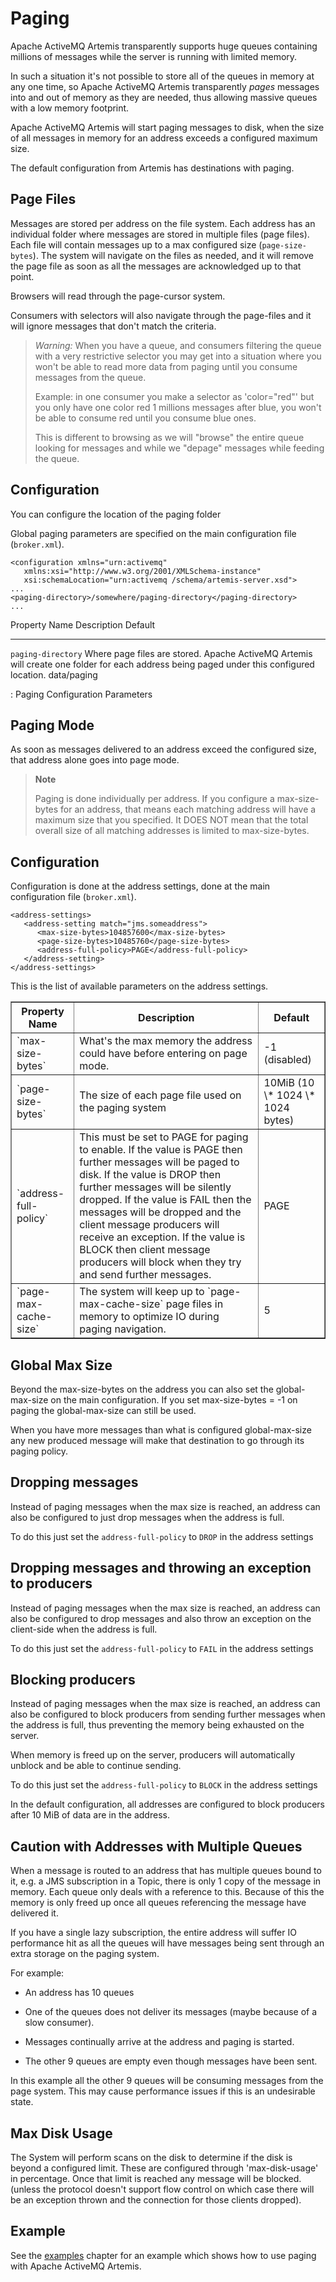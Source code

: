 # Paging

Apache ActiveMQ Artemis transparently supports huge queues containing millions of
messages while the server is running with limited memory.

In such a situation it's not possible to store all of the queues in
memory at any one time, so Apache ActiveMQ Artemis transparently *pages* messages into
and out of memory as they are needed, thus allowing massive queues with
a low memory footprint.

Apache ActiveMQ Artemis will start paging messages to disk, when the size of all
messages in memory for an address exceeds a configured maximum size.

The default configuration from Artemis has destinations with paging.

## Page Files

Messages are stored per address on the file system. Each address has an
individual folder where messages are stored in multiple files (page
files). Each file will contain messages up to a max configured size
(`page-size-bytes`). The system will navigate on the files as needed,
and it will remove the page file as soon as all the messages are
acknowledged up to that point.

Browsers will read through the page-cursor system.

Consumers with selectors will also navigate through the page-files and it will ignore messages that don't match the criteria.
> *Warning:*
> When you have a queue, and consumers filtering the queue with a very restrictive selector you may get into a situation where you won't be able to read more data from paging until you consume messages from the queue.
>
> Example: in one consumer you make a selector as 'color="red"'
> but you only have one color red 1 millions messages after blue, you won't be able to consume red until you consume blue ones.
>
> This is different to browsing as we will "browse" the entire queue looking for messages and while we "depage" messages while feeding the queue.



## Configuration

You can configure the location of the paging folder

Global paging parameters are specified on the main configuration file
(`broker.xml`).

    <configuration xmlns="urn:activemq"
       xmlns:xsi="http://www.w3.org/2001/XMLSchema-instance"
       xsi:schemaLocation="urn:activemq /schema/artemis-server.xsd">
    ...
    <paging-directory>/somewhere/paging-directory</paging-directory>
    ...

  Property Name        Description                                                                                                                 Default
  -------------------- --------------------------------------------------------------------------------------------------------------------------- -------------
  `paging-directory`   Where page files are stored. Apache ActiveMQ Artemis will create one folder for each address being paged under this configured location.   data/paging

  : Paging Configuration Parameters

## Paging Mode

As soon as messages delivered to an address exceed the configured size,
that address alone goes into page mode.

> **Note**
>
> Paging is done individually per address. If you configure a
> max-size-bytes for an address, that means each matching address will
> have a maximum size that you specified. It DOES NOT mean that the
> total overall size of all matching addresses is limited to
> max-size-bytes.

## Configuration

Configuration is done at the address settings, done at the main
configuration file (`broker.xml`).

    <address-settings>
       <address-setting match="jms.someaddress">
          <max-size-bytes>104857600</max-size-bytes>
          <page-size-bytes>10485760</page-size-bytes>
          <address-full-policy>PAGE</address-full-policy>
       </address-setting>
    </address-settings>

This is the list of available parameters on the address settings.

<table summary="Server Configuration" border="1">
    <colgroup>
        <col/>
        <col/>
        <col/>
    </colgroup>
    <thead>
    <tr>
        <th>Property Name</th>
        <th>Description</th>
        <th>Default</th>
    </tr>
    </thead>
    <tbody>
    <tr>
        <td>`max-size-bytes`</td>
        <td>What's the max memory the address could have before entering on page mode.</td>
        <td>-1 (disabled)</td>
    </tr>
    <tr>
        <td>`page-size-bytes`</td>
        <td>The size of each page file used on the paging system</td>
        <td>10MiB (10 \* 1024 \* 1024 bytes)</td>
    </tr>
    <tr>
        <td>`address-full-policy`</td>
        <td>This must be set to PAGE for paging to enable. If the value is PAGE then further messages will be paged to disk. If the value is DROP then further messages will be silently dropped. If the value is FAIL then the messages will be dropped and the client message producers will receive an exception. If the value is BLOCK then client message producers will block when they try and send further messages.</td>
        <td>PAGE</td>
    </tr>
    <tr>
        <td>`page-max-cache-size`</td>
        <td>The system will keep up to `page-max-cache-size` page files in memory to optimize IO during paging navigation.</td>
        <td>5</td>
    </tr>
    </tbody>
</table>

## Global Max Size

Beyond the max-size-bytes on the address you can also set the global-max-size on the main configuration. If you set max-size-bytes = -1 on paging the global-max-size can still be used.

When you have more messages than what is configured global-max-size any new produced message will make that destination to go through its paging policy. 

## Dropping messages

Instead of paging messages when the max size is reached, an address can
also be configured to just drop messages when the address is full.

To do this just set the `address-full-policy` to `DROP` in the address
settings

## Dropping messages and throwing an exception to producers

Instead of paging messages when the max size is reached, an address can
also be configured to drop messages and also throw an exception on the
client-side when the address is full.

To do this just set the `address-full-policy` to `FAIL` in the address
settings

## Blocking producers

Instead of paging messages when the max size is reached, an address can
also be configured to block producers from sending further messages when
the address is full, thus preventing the memory being exhausted on the
server.

When memory is freed up on the server, producers will automatically
unblock and be able to continue sending.

To do this just set the `address-full-policy` to `BLOCK` in the address
settings

In the default configuration, all addresses are configured to block
producers after 10 MiB of data are in the address.

## Caution with Addresses with Multiple Queues

When a message is routed to an address that has multiple queues bound to
it, e.g. a JMS subscription in a Topic, there is only 1 copy of the
message in memory. Each queue only deals with a reference to this.
Because of this the memory is only freed up once all queues referencing
the message have delivered it.

If you have a single lazy subscription, the entire address will suffer
IO performance hit as all the queues will have messages being sent
through an extra storage on the paging system.

For example:

-   An address has 10 queues

-   One of the queues does not deliver its messages (maybe because of a
    slow consumer).

-   Messages continually arrive at the address and paging is started.

-   The other 9 queues are empty even though messages have been sent.

In this example all the other 9 queues will be consuming messages from
the page system. This may cause performance issues if this is an
undesirable state.

## Max Disk Usage

The System will perform scans on the disk to determine if the disk is beyond a configured limit. 
These are configured through 'max-disk-usage' in percentage. Once that limit is reached any 
message will be blocked. (unless the protocol doesn't support flow control on which case there will be an exception thrown and the connection for those clients dropped).

## Example

See the [examples](examples.md) chapter for an example which shows how to use paging with Apache ActiveMQ Artemis.
